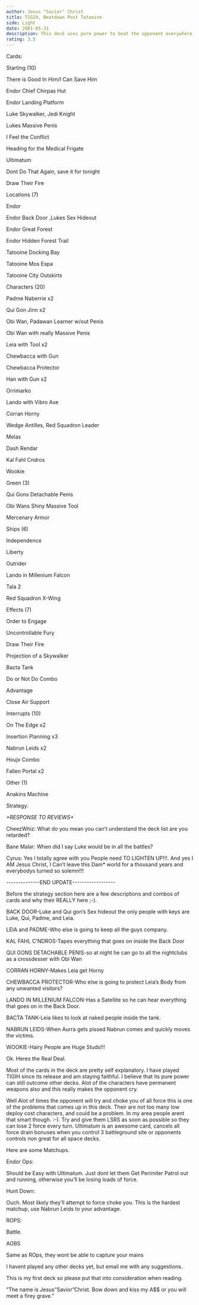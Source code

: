 ```yaml
---
author: Jesus "Savior" Christ
title: TIGIH, Beatdown Post Tatooine
side: Light
date: 2001-05-31
description: This deck uses pure power to beat the opponent everywhere, When Luke, Obi, and Leia are at one site not only are they unbeatable, but they get it on to.
rating: 3.5
---
```

Cards: 

Starting (10)

There is Good In Him/I Can Save Him
Endor Chief Chirpas Hut
Endor Landing Platform
Luke Skywalker, Jedi Knight 
Lukes Massive Penis
I Feel the Conflict
Heading for the Medical Frigate
Ultimatum
Dont Do That Again, save it for tonight
Draw Their Fire


Locations (7)

Endor
Endor Back Door ,Lukes Sex Hideout
Endor Great Forest
Endor Hidden Forest Trail
Tatooine Docking Bay
Tatooine Mos Espa
Tatooine City Outskirts


Characters (20)

Padme Naberrie x2
Qui Gon Jinn x2
Obi Wan, Padawan Learner w/out Penis
Obi Wan with really Massive Penis
Leia with Tool x2
Chewbacca with Gun 
Chewbacca Protector
Han with Gun x2
Orrimarko
Lando with Vibro Axe
Corran Horny
Wedge Antilles, Red Squadron Leader
Melas
Dash Rendar
Kal Fahl Cndros
Wookie 


Green (3)

Qui Gons Detachable Penis
Obi Wans Shiny Massive Tool
Mercenary Armor


Ships (6)

Independence
Liberty
Outrider
Lando in Millenium Falcon
Tala 2
Red Squadron X-Wing


Effects (7)

Order to Engage
Uncontrollable Fury
Draw Their Fire
Projection of a Skywalker
Bacta Tank
Do or Not Do Combo
Advantage
Close Air Support


Interrupts (10)

On The Edge x2
Insertion Planning x3
Nabrun Leids x2
Houjx Combo
Fallen Portal x2

Other (1)

Anakins Machine


Strategy: 

*+_RESPONSE TO REVIEWS_+*

CheezWhiz: What do you mean you can’t understand the deck list are you retarded?

Bane Malar: When did I say Luke would be in all the battles?

Cyrus: Yes I totally agree with you People need TO LIGHTEN UP!!!. And yes I AM Jesus Christ, I Can’t leave this Dam* world for a thousand years and everybodys turned so solemn!!!

--------------END UPDATE------------------
Before the strategy section here are a few descriptions and combos of cards and why their REALLY here ;-).


BACK DOOR-Luke and Qui gon’s Sex hideout the only people with keys are Luke, Qui, Padme, and Leia.

LEIA and PADME-Who else is going to keep all the guys company.

KAL FAHL C’NDROS-Tapes everything that goes on inside the Back Door

QUI GONS DETACHABLE PENIS-so at night he can go to all the nightclubs as a crossdesser with Obi Wan

CORRAN HORNY-Makes Leia get Horny

CHEWBACCA PROTECTOR-Who else is going to protect Leia’s Body from any unwanted visitors?

LANDO IN MILLENIUM FALCON-Has a Satellite so he can hear everything that goes on in the Back Door.

BACTA TANK-Leia likes to look at naked people inside the tank.

NABRUN LEIDS-When Aurra gets pissed Nabrun comes and quickly moves the victims.

WOOKIE-Hairy People are Huge Studs!!!




Ok. Heres the Real Deal.


Most of the cards in the deck are pretty self explanatory. I have played TIGIH since its release and am staying faithful. I believe that its pure power can still outcome other decks. Alot of the characters have permanent weapons also and this really makes the opponent cry.

Well Alot of times the opponent will try and choke you of all force this is one of the problems that comes up in this deck. Their are not too many low deploy cost characters, and could be a problem. In my area people arent that smart though. :-). Try and give them LSRS as soon as possible so they can lose 2 force every turn. Ultimatum is an awesome card, cancels all force drain bonuses when you control 3 battleground site or opponents controls non great for all space decks.


Here are some Matchups. 



Endor Ops:

Should be Easy with Ultimatum. Just dont let them Get Perimiter Patrol out and running, otherwise you’ll be losing loads of force.


Hunt Down:

Ouch. Most likely they’ll attempt to force choke you. This is the hardest matchup, use Nabrun Leids to your advantage.


ROPS:

Battle.


AOBS

Same as ROps, they wont be able to capture your mains




I havent played any other decks yet, but email me with any suggestions.

This is my first deck so please put that into consideration when reading.



”The name is Jesus”Savior”Christ. Bow down and kiss my A$$ or you will meet a firey grave.”

